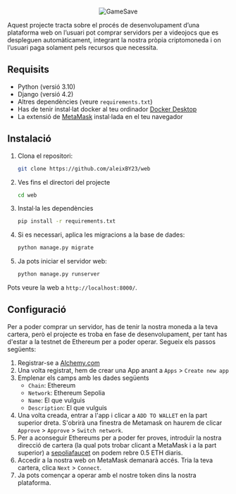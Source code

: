 
<div align="center" style="margin-top: 20px">
  <img src="https://github.com/aleixBY23/web/blob/main/Web_App/static/logo/logo_400x100.png?raw=true" alt="GameSave">
</div>

Aquest projecte tracta sobre el procés de desenvolupament d’una plataforma web on l’usuari pot comprar servidors per a videojocs que es despleguen automàticament, integrant la nostra pròpia criptomoneda i on l’usuari paga solament pels recursos que necessita.

## Requisits

- Python (versió 3.10)
- Django (versió 4.2)
- Altres dependències (veure `requirements.txt`)
- Has de tenir instal·lat docker al teu ordinador [Docker Desktop](https://docs.docker.com/get-docker/)
- La extensió de [MetaMask](https://metamask.io/download/) instal·lada en el teu navegador

## Instalació

1. Clona el repositori:
   ```bash
   git clone https://github.com/aleixBY23/web

2. Ves fins el directori del projecte
   ```bash
   cd web
   
3. Instal·la les dependències
   ```bash
   pip install -r requirements.txt
   
4. Si es necessari, aplica les migracions a la base de dades:
   ```bash
   python manage.py migrate
   
5. Ja pots iniciar el servidor web:
   ```bash
   python manage.py runserver

Pots veure la web a  `http://localhost:8000/`.

## Configuració
Per a poder comprar un servidor, has de tenir la nostra moneda a la teva cartera, però el projecte es troba en fase de
desenvolupament, per tant has d'estar a la testnet de Ethereum per a poder operar. Segueix els passos següents:

1. Registrar-se a [Alchemy.com](https://dashboard.alchemy.com/)
2. Una volta registrat, hem de crear una App anant a `Apps` > `Create new app`
3. Emplenar els camps amb les dades següents 
   - `Chain`: Ethereum 
   - `Network`: Ethereum Sepolia
   - `Name`: El que vulguis
   - `Description`: El que vulguis
4. Una volta creada, entrar a l'app i clicar a `ADD TO WALLET` en la part superior dreta. S'obrirà una finestra de Metamask on haurem de clicar `Approve` > `Approve` > `Switch network`.
5. Per a aconseguir Ethereums per a poder fer proves, introduïr la nostra direcció de cartera (la qual pots trobar clicant a MetaMask i a la part superior) a [sepoliafaucet](https://sepoliafaucet.com/) on podem rebre 0.5 ETH diaris.
6. Accedir a la nostra web on MetaMask demanarà accés. Tria la teva cartera, clica `Next` > `Connect`.
7. Ja pots començar a operar amb el nostre token dins la nostra plataforma.
